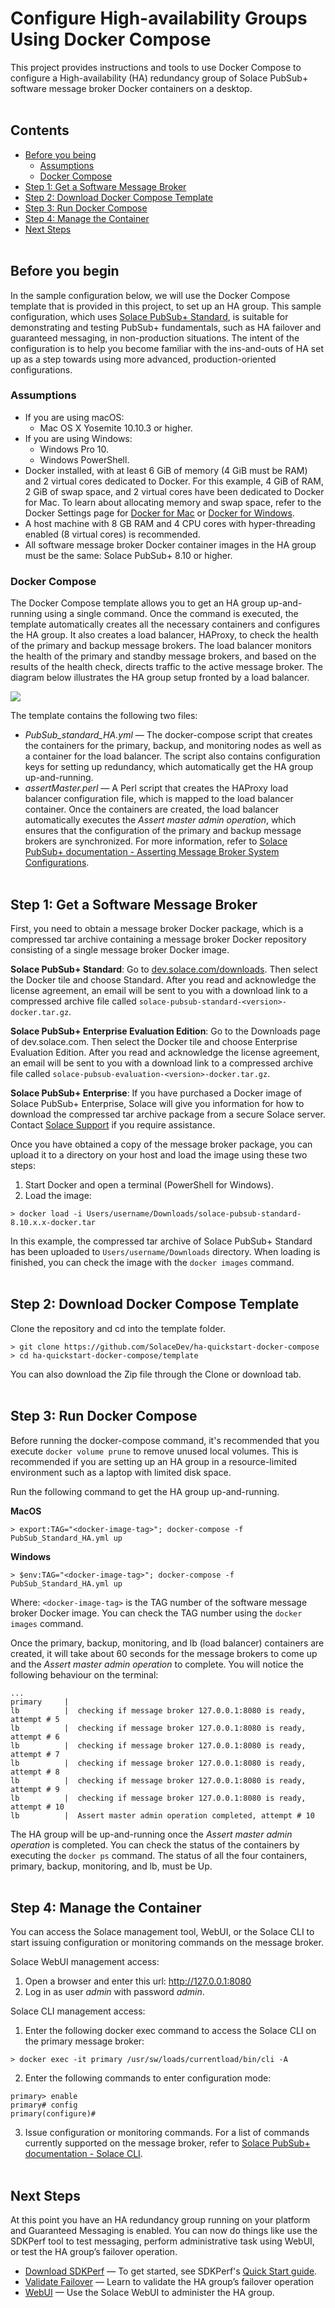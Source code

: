 Configure High-availability Groups Using Docker Compose
=====
This project provides instructions and tools to use Docker Compose to configure a High-availability (HA) redundancy group of Solace PubSub+ software message broker Docker containers on a desktop. 
<br><br>

## Contents

* [Before you being](#before-you-being)
  * [Assumptions](#prerequisites)
  * [Docker Compose](#docker-compose)
* [Step 1: Get a Software Message Broker](#get-message-broker) 
* [Step 2: Download Docker Compose Template](#download-template) 
* [Step 3: Run Docker Compose](#run-docker-compose) 
* [Step 4: Manage the Container](#manage-container) 
* [Next Steps](#next-steps) 
<br><br>
<a name="before-you-being"></a>
## Before you begin
In the sample configuration below, we will use the Docker Compose template that is provided in this project, to set up an HA group. This sample configuration, which uses [Solace PubSub+ Standard](https://docs.solace.com/Solace-SW-Broker-Set-Up/Setting-Up-SW-Brokers.htm#Compare), is suitable for demonstrating and testing PubSub+ fundamentals, such as HA failover and guaranteed messaging, in non-production situations. The intent of the configuration is to help you become familiar with the ins-and-outs of HA set up as a step towards using more advanced, production-oriented configurations. 

<a name="prerequisites"></a>
### Assumptions

* If you are using macOS:
  * Mac OS X Yosemite 10.10.3 or higher.
* If you are using Windows:
  * Windows Pro 10.
  * Windows PowerShell.
* Docker installed, with at least 6 GiB of memory (4 GiB must be RAM) and 2 virtual cores dedicated to Docker. For this example, 4 GiB of RAM, 2 GiB of swap space, and 2 virtual cores have been dedicated to Docker for Mac. To learn about allocating memory and swap space, refer to the Docker Settings page for [Docker for Mac](https://docs.docker.com/docker-for-mac/#advanced) or [Docker for Windows](https://docs.docker.com/docker-for-windows/#advanced).
* A host machine with 8 GB RAM and 4 CPU cores with hyper-threading enabled (8 virtual cores) is recommended.
* All software message broker Docker container images in the HA group must be the same: Solace PubSub+ 8.10 or higher.

<a name="docker-compose"></a>
### Docker Compose
The Docker Compose template allows you to get an HA group up-and-running using a single command. Once the command is executed, the template automatically creates all the necessary containers and configures the HA group. It also creates a load balancer, HAProxy, to check the health of the primary and backup message brokers. The load balancer monitors the health of the primary and standby message brokers, and based on the results of the health check, directs traffic to the active message broker. The diagram below illustrates the HA group setup fronted by a load balancer.

![](images/LoadBalancer_HATriplet.png)

The template contains the following two files:
* _PubSub_standard_HA.yml_ — The docker-compose script that creates the containers for the primary, backup, and monitoring nodes as well as a container for the load balancer. The script also contains configuration keys for setting up redundancy, which automatically get the HA group up-and-running.
* _assertMaster.perl_ — A Perl script that creates the HAProxy load balancer configuration file, which is mapped to the load balancer container. Once the containers are created, the load balancer automatically executes the _Assert master admin operation_, which ensures that the configuration of the primary and backup message brokers are synchronized. For more information, refer to [Solace PubSub+ documentation - Asserting Message Broker System Configurations](https://docs.solace.com/Configuring-and-Managing-Routers/Using-Config-Sync.htm#Assertin).
<br><br>
<a name="get-message-broker"></a>
## Step 1: Get a Software Message Broker 

First, you need to obtain a message broker Docker package, which is a compressed tar archive containing a message broker Docker repository consisting of a single  message broker Docker image. 

**Solace PubSub+ Standard**: Go to [dev.solace.com/downloads](http://dev.solace.com/downloads/#vmr). Then select the Docker tile and choose  Standard. After you read and acknowledge the license agreement, an email will be sent to you with a download link to a compressed archive file called `solace-pubsub-standard-<version>-docker.tar.gz`.

**Solace PubSub+ Enterprise Evaluation Edition**: Go to the Downloads page of dev.solace.com. Then select the Docker tile and choose Enterprise Evaluation Edition. After you read and acknowledge the license agreement, an email will be sent to you with a download link to a compressed archive file called `solace-pubsub-evaluation-<version>-docker.tar.gz`.

**Solace PubSub+ Enterprise**: If you have purchased a Docker image of Solace PubSub+ Enterprise, Solace will give you information for how to download the compressed tar archive package from a secure Solace server. Contact [Solace Support](https://solace.com/support) if you require assistance.

Once you have obtained a copy of the message broker package, you can upload it to a directory on your host and load the image using these two steps:
1. Start Docker and open a terminal (PowerShell for Windows). 
2. Load the image:
```
> docker load -i Users/username/Downloads/solace-pubsub-standard-8.10.x.x-docker.tar
```

In this example,  the compressed tar archive of Solace PubSub+ Standard has been uploaded to `Users/username/Downloads` directory. When loading is finished, you can check the image with the `docker images` command.
<br><br>
<a name="download-template"></a>
## Step 2: Download Docker Compose Template

Clone the repository and cd into the template folder. 
```
> git clone https://github.com/SolaceDev/ha-quickstart-docker-compose
> cd ha-quickstart-docker-compose/template
```
You can also download the Zip file through the Clone or download tab.
<br><br>
<a name="run-docker-compose"></a>
## Step 3: Run Docker Compose

Before running the docker-compose command, it's recommended that you execute `docker volume prune` to remove unused local volumes. This is recommended if you are setting up an HA group in a resource-limited environment such as a laptop with limited disk space.

Run the following command to get the HA group up-and-running.

**MacOS**

```
> export:TAG="<docker-image-tag>"; docker-compose -f PubSub_Standard_HA.yml up
```
**Windows**
```
> $env:TAG="<docker-image-tag>"; docker-compose -f PubSub_Standard_HA.yml up
```

Where: `<docker-image-tag>` is the TAG number of the software message broker Docker image. You can check the TAG number using the `docker images` command.

Once the primary, backup, monitoring, and lb (load balancer) containers are created, it will take about 60 seconds for the message brokers to come up and the _Assert master admin operation_ to complete. You will notice the following behaviour on the terminal:
```
...
primary     |
lb          |  checking if message broker 127.0.0.1:8080 is ready, attempt # 5
lb          |  checking if message broker 127.0.0.1:8080 is ready, attempt # 6
lb          |  checking if message broker 127.0.0.1:8080 is ready, attempt # 7
lb          |  checking if message broker 127.0.0.1:8080 is ready, attempt # 8
lb          |  checking if message broker 127.0.0.1:8080 is ready, attempt # 9
lb          |  checking if message broker 127.0.0.1:8080 is ready, attempt # 10
lb          |  Assert master admin operation completed, attempt # 10

```

The HA group will be up-and-running once the _Assert master admin operation_ is completed. You can check the status of the containers by executing the `docker ps` command. The status of all the four containers, primary, backup, monitoring, and lb, must be Up.
<br><br>
<a name="manage-container"></a>
## Step 4: Manage the Container
You can access the Solace management tool, WebUI, or the Solace CLI to start issuing configuration or monitoring commands on the message broker.

Solace WebUI management access:

1. Open a browser and enter this url: http://127.0.0.1:8080
2. Log in as user _admin_ with password _admin_.

Solace CLI management access:

1. Enter the following docker exec command to access the Solace CLI on the primary message broker:

```
> docker exec -it primary /usr/sw/loads/currentload/bin/cli -A
```
2. Enter the following commands to enter configuration mode:
```
primary> enable
primary# config
primary(configure)#
```
3. Issue configuration or monitoring commands. For a list of commands currently supported on the message broker, refer to [Solace PubSub+ documentation - Solace CLI](https://docs.solace.com/Solace-CLI/Using-Solace-CLI.htm).
<br><br>
<a name="next-steps"></a>
## Next Steps
At this point you have an HA redundancy group running on your platform and Guaranteed Messaging is enabled. You can now do things like use the SDKPerf tool to test messaging, perform administrative task using WebUI, or test the HA group’s failover operation.

* [Download SDKPerf](http://dev.solace.com/downloads/#apis-protocols-tools) — To get started, see SDKPerf's [Quick Start guide](https://docs.solace.com/SDKPerf/SDKPerf.htm#Quick).
* [Validate Failover](https://docs.solace.com/Configuring-and-Managing/Configuring-HA-Groups.htm#Validate-Failover) — Learn to validate the HA group’s failover operation
* [WebUI](https://docs.solace.com/WebUI/WebUI-Overview.htm) — Use the Solace WebUI to administer the HA group.
